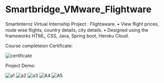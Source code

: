 # Smartbridge_VMware_Flightware
Smartinternz Virtual Internship Project : Flightaware. • View ﬂight prices, route wise ﬂights, country details, city details. • Designed using the frameworks HTML, CSS, Java, Spring boot, Heroku Cloud. 

Course completeion Certificate:


![certificate](https://user-images.githubusercontent.com/94275810/212614414-beac4e67-43ec-4fbf-84d2-c8f75f867a4f.PNG)

Project Demo:


![a1](https://user-images.githubusercontent.com/94275810/212618256-a805e3e3-ede0-4ef2-9e0f-932289863258.jpg)
![a2](https://user-images.githubusercontent.com/94275810/212618281-caf444b2-ea36-424a-b47e-266f9e88be99.jpg)
![a3](https://user-images.githubusercontent.com/94275810/212618275-5d8eecc1-5afd-4baf-af0b-539e07ba7fcb.jpg)
![A4](https://user-images.githubusercontent.com/94275810/212618277-8bef7248-c4c6-4bb3-8952-74ab46280418.jpg)
![A5](https://user-images.githubusercontent.com/94275810/212618429-d99819a8-0d32-43ea-99d4-c4e162649f66.jpg)
 
